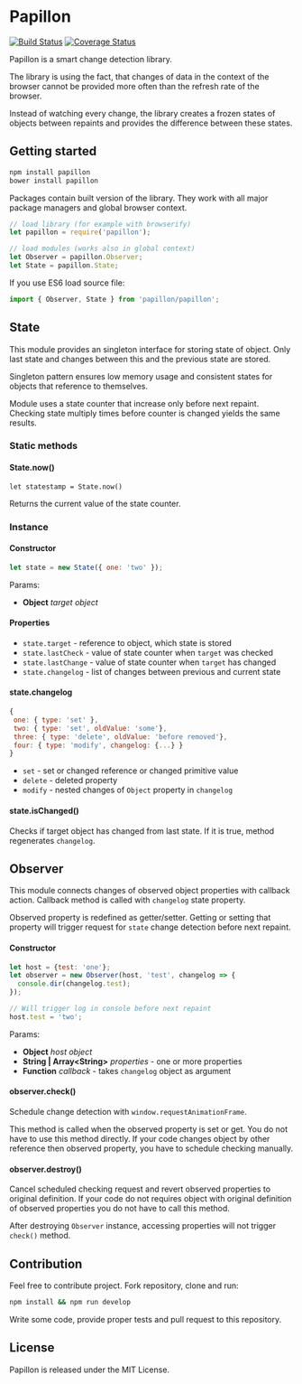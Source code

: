 # Papillon

[![Build Status](https://travis-ci.org/smalluban/papillon.svg?branch=master)](https://travis-ci.org/smalluban/papillon)
[![Coverage Status](https://coveralls.io/repos/smalluban/papillon/badge.svg?branch=master)](https://coveralls.io/r/smalluban/papillon?branch=master)

Papillon is a smart change detection library.

The library is using the fact, that changes of data in the context of the browser
cannot be provided more often than the refresh rate of the browser.

Instead of watching every change, the library creates a frozen states of objects
between repaints and provides the difference between these states.

## Getting started

```bash
npm install papillon
bower install papillon
```

Packages contain built version of the library. They work with all major
package managers and global browser context.

```javascript
// load library (for example with browserify)
let papillon = require('papillon');

// load modules (works also in global context)
let Observer = papillon.Observer;
let State = papillon.State;
```

If you use ES6 load source file:

```javascript
import { Observer, State } from 'papillon/papillon';
```

## State

This module provides an singleton interface for storing state of object.
Only last state and changes between this and the previous state are stored.

Singleton pattern ensures low memory usage and consistent states
for objects that reference to themselves.

Module uses a state counter that increase only before next
repaint. Checking state multiply times before counter is changed
yields the same results.

### Static methods

#### State.now()

```
let statestamp = State.now()
```

Returns the current value of the state counter.

### Instance

#### Constructor

```javascript
let state = new State({ one: 'two' });
```

Params:

* **Object** *target object*

#### Properties

* `state.target` - reference to object, which state is stored
* `state.lastCheck` - value of state counter when `target` was checked
* `state.lastChange` - value of state counter when `target` has changed
* `state.changelog` - list of changes between previous and current state

#### state.changelog

```javascript
{
 one: { type: 'set' },
 two: { type: 'set', oldValue: 'some'},
 three: { type: 'delete', oldValue: 'before removed'},
 four: { type: 'modify', changelog: {...} }
}
```

* `set` - set or changed reference or changed primitive value
* `delete` - deleted property
* `modify` - nested changes of `Object` property in `changelog`

#### state.isChanged()

Checks if target object has changed from last state.
If it is true, method regenerates `changelog`.

## Observer

This module connects changes of observed object properties with callback action.
Callback method is called with `changelog` state property.

Observed property is redefined as getter/setter. Getting or setting
that property will trigger request for `state` change detection
before next repaint.

#### Constructor

```javascript
let host = {test: 'one'};
let observer = new Observer(host, 'test', changelog => {
  console.dir(changelog.test);
});

// Will trigger log in console before next repaint
host.test = 'two';
```

Params:

* **Object** *host object*
* **String | Array&lt;String&gt;** *properties* - one or more properties
* **Function** *callback* - takes `changelog` object as argument

#### observer.check()

Schedule change detection with `window.requestAnimationFrame`.

This method is called when the observed property is set or get.
You do not have to use this method directly. If your code changes
object by other reference then observed property, you have to schedule
checking manually.

#### observer.destroy()

Cancel scheduled checking request and revert observed properties to
original definition. If your code do not requires object with original
definition of observed properties you do not have to call this method.

After destroying `Observer` instance, accessing properties will not
trigger `check()` method.

## Contribution

Feel free to contribute project. Fork repository, clone and run:

```bash
npm install && npm run develop
```

Write some code, provide proper tests and pull request to this
repository.

## License

Papillon is released under the MIT License.
